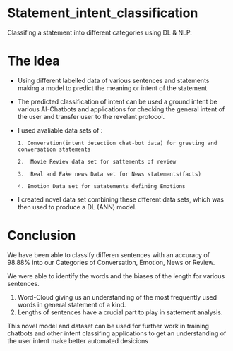 # Statement_intent_classification
Classifing a statement into different categories using DL &amp; NLP.

# The Idea

*   Using different labelled data of various sentences and statements  making a model to predict the meaning or intent of the statement

*   The predicted classification of intent can be used  a ground intent be various AI-Chatbots and applications for checking the general intent of the user and transfer user to the revelant protocol.

*   I used avaliable data sets of : 

        1. Converation(intent detection chat-bot data) for greeting and conversation statements

        2.  Movie Review data set for sattements of review

        3.  Real and Fake news Data set for News statements(facts)

        4. Emotion Data set for satatements defining Emotions 

* I created novel data set combining these dfferent data sets, which was then used to produce a DL (ANN) model.


# Conclusion

We have been able to classify differen sentences with an accuracy of 98.88% into our Categories of Conversation, Emotion, News or Review.

We were able to identify the words and the biases of the length for various sentences. 

1.   Word-Cloud giving us an understanding of the most frequently used words in general statement of a kind.
2.   Lengths of sentences have a crucial part to play in sattement analysis.

This novel model and dataset can be used for further work in training chatbots and other intent classifing applications to get an understanding of the user intent make better automated desicions



